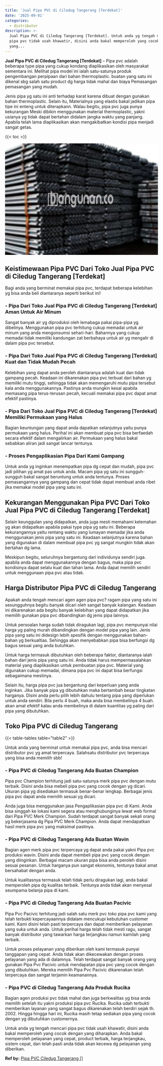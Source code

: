 ```yaml
---
title: 'Jual Pipa PVC di Ciledug Tangerang [Terdekat]'
date: '2025-09-01'
categories:
  - distributor
description: >-
  Jual Pipa PVC di Ciledug Tangerang [Terdekat]. Untuk anda yg tengah mencari
  pipa pvc tidak usah khawatir, disini anda bakal memperoleh yang cocok dengan
  yang...
---
```


**Jual Pipa PVC di Ciledug Tangerang \[Terdekat\]** – Pipa pvc adalah beberapa type pipa yang cukup kondang diaplikasikan oleh masyarakat sementara ini. Melihat pipa model ini ialah satu-satunya produk pengembangan perpipaan dari bahan thermoplastic. buatan yang satu ini dikenal sbg salah satu product dg harga tidak mahal dan biaya Pemasangan pemasangan yang mudah.

Jenis pipa yg satu ini anti terhadap karat karena dibuat dengan gunakan bahan thermoplastic. Selain itu, Materialnya yang elastis bakal jadikan pipa tipe ini enteng untuk diterapkann. Walau begitu, pipa pvc juga punya kekurangan Meski dibikin menggunakan material thermoplastic, yakni usianya yg tidak dapat bertahan didalam jangka waktu yang panjang. Apabila telah lama diaplikasikan akan mengakibatkan kondisi pipa menjadi sangat getas.

{{< toc >}}

![Jual Pipa PVC di Ciledug Tangerang [Terdekat]](/images/jaul-pipa-pvc-46.png)

## Keistimewaan Pipa PVC Dari Toko Jual Pipa PVC di Ciledug Tangerang \[Terdekat\]

Bagi anda yang berminat memakai pipa pvc, terdapat beberapa kelebihan yg bisa anda beli diantaranya seperti berikut ini!

### \- Pipa Dari Toko Jual Pipa PVC di Ciledug Tangerang \[Terdekat\] Aman Untuk Air Minum

Sangat banyak air yg diproduksi oleh lemabaga pakai pipa-pipa yg dibelinya. Menggunakan pipa pvc terhitung cukup memadai untuk air minum yang anda mengonsumsi sehari-hari. Bahannya yang cukup memadai tidak memiliki kandungan zat berbahaya untuk air yg mengalir di dalam pipa pvc tersebut.

### \- Pipa Dari Toko Jual Pipa PVC di Ciledug Tangerang \[Terdekat\] Kuat dan Tidak Mudah Pecah

Kelebihan yang dapat anda peroleh diantaranya adalah kuat dan tidak gampang pecah. Keadaan ini dikarenakan pipa pvc terbuat dari bahan yg memiliki mutu tinggi, sehingga tidak akan memengaruhi mutu pipa tersebut kala anda menggunakannya. Pastinya anda mungkin kesal apabila memasang pipa terus-terusan pecah, kecuali memakai pipa pvc dapat amat efektif pastinya.

### \- Pipa Dari Toko Jual Pipa PVC di Ciledug Tangerang \[Terdekat\] Memiliki Permukaan yang Halus

Bagian keuntungan yang dapat anda dapatkan selanjutnya yaitu punya permukaan yang halus. Perihal ini akan membuat pipa pvc bisa berfaedah secara efektif dalam mengalirkan air. Permukaan yang halus bakal sebabkan aliran jadi sangat lancar tentunya.

### \- Proses Pengaplikasian Pipa Dari Kami Gampang

Untuk anda yg inginkan menempatkan pipa dg cepat dan mudah, pipa pvc jadi pilihan yg amat pas untuk anda. Macam pipa yg satu ini sungguh-sungguh bakal sangat beruntung untuk anda tentunya. Proses pemasangannya yang gampang dan cepat tidak dapat membuat anda ribet jika memakai model pipa yang satu ini.

## Kekurangan Menggunakan Pipa PVC Dari Toko Jual Pipa PVC di Ciledug Tangerang \[Terdekat\]

Selain keunggulan yang didapatkan, anda juga mesti memahami kelemahan yg akan didapatkan apabila pakai type pipa yg satu ini. Beberapa kekurangannya yaitu rentang waktu yang lumayan memadai jika anda menggunakan jenis pipa yang satu ini. Keadaan selanjutnya karena bahan yang digunakan di dalam membuat pipa pvc yg sangat mungkin tidak akan bertahan dg lama.

Meskipun begitu, seluruhnya bergantung dari individunya sendiri juga. apabila anda dapat menggunakannya dengan bagus, maka pipa pvc kondisinya dapat selalu kuat dan tahan lama. Anda dapat memilih sendiri untuk menggunaan pipa pvc atau tidak.

## Harga Distributor Pipa PVC di Ciledug Tangerang

Apakah anda tengah mencari agen agen pipa pvc? ragam pipa yang satu ini sesungguhnya begitu banyak dicari oleh sangat banyak kalangan. Keadaan ini dikarenakan ada begitu banyak kelebihan yang dapat didapatkan jika memilih gunakan pipa pvc dibandingkan dg jenis pipa lainnya.

Untuk persoalan harga sudah tidak diragukan lagi, pipa pvc mempunyai nilai harga yg paling murah dibandingkan dengan model pipa yang lain. Jenis pipa yang satu ini didesign lebih spesifik dengan menggunakan bahan-bahan yg berkualtias. Sehingga akan menyebabkan pipa bisa berfungsi dg bagus sesuai yang anda butuhkan.

Untuk harga termasuk dibutuhkan oleh beberapa faktor, diantaranya ialah bahan dari jenis pipa yang satu ini. Anda tidak harus mempermasalahkan material yang diaplikasikan untuk pembuatan pipa pvc. Material yang digunakan cukup memadai, dimana pipa pvc ini dapat bisa berfungsi sebagaimana mestinya.

Selain itu, harga pipa pvc jua bergantung dari keperluan yang anda inginkan. Jika banyak pipa yg dibutuhkan maka bertambah besar tingkatan harganya. Disini anda perlu pilih lebih dahulu tentang pipa yang diperlukan untuk anda sendiri. Bila perlu 4 buah, maka anda bisa membelinya 4 buah. akan amat efektif kalau anda membelinya di dalam kuantitas yg paling dari pipa yang dibutuhkan.

## Toko Pipa PVC di Ciledug Tangerang

{{< table-tables table="table2" >}}

Untuk anda yang berminat untuk memakai pipa pvc, anda bisa mencari distributor pvc yg amat terpercaya. Salahsatu distributor pvc terpercaya yang bisa anda memilih sbb!

### \- Pipa PVC di Ciledug Tangerang Ada Buatan Champion

Pipa pvc Champion terhitung jadi satu-satunya merk pipa pvc dengan mutu terbaik. Disini anda bisa mebeli pipa pvc yang cocok dengan yg dicari. Ukuran pipa yg disediakan termasuk benar-benar lengkap. Berbagai jenis pipa pvc dapat anda memilih sesuai yg dicari.

Anda juga bisa menggunakan jasa Pengaplikasian pipa pvc di Kami. Anda bisa singgah ke lokasi kami segera atau menghubunginya lewat web formal dari Pipa PVC Merk Champion. Sudah terdapat sangat banyak sekali orang yg bekerjasama dg Pipa PVC Merk Champion. Anda dapat mendapatkan hasil merk pipa pvc yang maksimal pastinya.

### \- Pipa PVC di Ciledug Tangerang Ada Buatan Wavin

Bagian agen merk pipa pvc terpercaya yg dapat anda pakai yakni Pipa pvc produksi wavin. Disini anda dapat membeli pipa pvc yang cocok dengan yang diinginkan. Berbagai macam ukuran pipa bisa anda peroleh disini sesuai pesanan. Untuk harganya pun sangat ekonomis, tentunya bakal amat bersahabat dengan anda.

Untuk kualitasnya termasuk telah tidak perlu diragukan lagi, anda bakal memperoleh pipa dg kualitas terbaik. Tentunya anda tidak akan menyesal seumpama belanja pipa di kami.

### \- Pipa PVC di Ciledug Tangerang Ada Buatan Pacivic

Pipa Pvc Pacivic terhitung jadi salah satu merk pvc toko pipa pvc kami yang telah terbukti kepercayaannya didalam mencukupi kebutuhan customer kami. Kami disini telah pasti terpercaya dan dapat memberikan pelayanan yang suka untuk anda. Untuk perihal harga telah tidak mesti ragu, sangat banyak distributor yang tawarkan harga terjangkau namun kamilah yang terbaik.

Untuk proses pelayanan yang diberikan oleh kami termasuk punyai tanggapan yang cepat. Anda tidak akan dikecewakan dengan proses pelayanan yang ada di dalamnya. Telah terdapat sangat banyak orang yang gunakan Pipa Pvc Pacivic untuk mendapatan pipa pvc yang cocok dengan yang dibutuhkan. Mereka memilih Pipa Pvc Pacivic dikarenakan telah terpercaya dan sangat terjamin keamanannya.

### \- Pipa PVC di Ciledug Tangerang Ada Produk Rucika

Bagian agen produksi pvc tidak mahal dan juga berkwalitas yg bisa anda memilih setelah itu yakni produksi pipa pvc Rucika. Rucika udah terbukti memberikan layanan yang sangat bagus dikarenakan telah berdiri sejak th. 2002. Hingga hingga hari ini, Rucika masih tetap sediakan pipa yang cocok dengan yg dibutuhkan customernya.

Untuk anda yg tengah mencari pipa pvc tidak usah khawatir, disini anda bakal memperoleh yang cocok dengan yang diharapkan. Anda bakal memperoleh pelayanan yang cepat, product terbaik, harga terjangkau, sistem cepat, dan telah pasti anda tidak akan kecewa dg pelayanan yang diberikan.

**Ref by:** [Pipa PVC Ciledug Tangerang []](https://id.wikipedia.org/wiki/Pipa)
